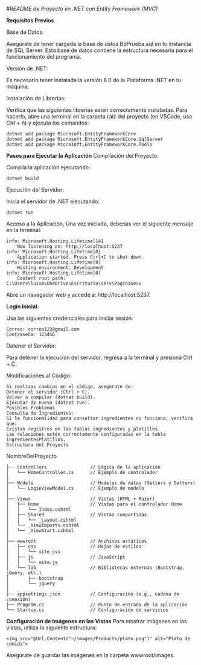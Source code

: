 <em> #README de Proyecto en .NET con Entity Framework (MVC) </em>

**Requisitos Previos**

Base de Datos:

Asegúrate de tener cargada la base de datos BdPrueba.sql en tu instancia de SQL Server. Esta base de datos contiene la estructura necesaria para el funcionamiento del programa.

Versión de .NET:

Es necesario tener instalada la versión 8.0 de la Plataforma .NET en tu máquina.

Instalación de Librerías:

Verifica que las siguientes librerías estén correctamente instaladas. Para hacerlo, abre una terminal en la carpeta raíz del proyecto (en VSCode, usa Ctrl + ñ) y ejecuta los comandos:

    dotnet add package Microsoft.EntityFrameworkCore
    dotnet add package Microsoft.EntityFrameworkCore.SqlServer
    dotnet add package Microsoft.EntityFrameworkCore.Tools

**Pasos para Ejecutar la Aplicación**
Compilación del Proyecto:

Compila la aplicación ejecutando:

    dotnet build

Ejecución del Servidor:

Inicia el servidor de .NET ejecutando:

    dotnet run

Acceso a la Aplicación, Una vez iniciada, deberías ver el siguiente mensaje en la terminal:

    info: Microsoft.Hosting.Lifetime[14]
        Now listening on: http://localhost:5237
    info: Microsoft.Hosting.Lifetime[0]
        Application started. Press Ctrl+C to shut down.
    info: Microsoft.Hosting.Lifetime[0]
        Hosting environment: Development
    info: Microsoft.Hosting.Lifetime[0]
        Content root path: C:\Users\luism\OneDrive\Escritorio\serv\PaginaServ

Abre un navegador web y accede a: http://localhost:5237.

**Login Inicial:**

Usa las siguientes credenciales para iniciar sesión:
    
    Correo: correo123@gmail.com
    Contraseña: 123456

Detener el Servidor:

Para detener la ejecución del servidor, regresa a la terminal y presiona Ctrl + C.

Modificaciones al Código:

    Si realizas cambios en el código, asegúrate de:
    Detener el servidor (Ctrl + C).
    Volver a compilar (dotnet build).
    Ejecutar de nuevo (dotnet run).
    Posibles Problemas
    Consulta de Ingredientes:
    Si la funcionalidad para consultar ingredientes no funciona, verifica que:
    Existan registros en las tablas ingredientes y platillos.
    Las relaciones estén correctamente configuradas en la tabla ingredientesPlatillos.
    Estructura del Proyecto

NombreDelProyecto

    ├── Controllers                // Lógica de la aplicación
    │   └── HomeController.cs      // Ejemplo de controlador
    │
    ├── Models                     // Modelos de datos (Getters y Setters)
    │   └── LoginViewModel.cs      // Ejemplo de modelo
    │
    ├── Views                      // Vistas (HTML + Razor)
    │   ├── Home                   // Vistas para el controlador Home
    │   │   └── Index.cshtml
    │   ├── Shared                 // Vistas compartidas
    │   │   └── _Layout.cshtml
    │   └── _ViewImports.cshtml
    │   └── _ViewStart.cshtml
    │
    ├── wwwroot                    // Archivos estáticos
    │   ├── css                    // Hojas de estilos
    │   │   └── site.css
    │   ├── js                     // JavaScript
    │   │   └── site.js
    │   └── lib                    // Bibliotecas externas (Bootstrap, jQuery, etc.)
    │       ├── bootstrap
    │       └── jquery
    │
    ├── appsettings.json           // Configuración (e.g., cadena de conexión)
    ├── Program.cs                 // Punto de entrada de la aplicación
    └── Startup.cs                 // Configuración de servicios

**Configuración de Imágenes en las Vistas**
Para mostrar imágenes en las vistas, utiliza la siguiente estructura:
    
    <img src="@Url.Content("~/images/Products/plato.png")" alt="Plato de comida">

Asegúrate de guardar las imágenes en la carpeta wwwroot/images.